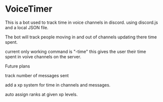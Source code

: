 # VoiceTimer
This is a bot used to track time in voice channels in discord. using discord.js and a local JSON file.


The bot will track people moving in and out of channels updating there time spent.


current only working command is "-time" this gives the user their time spent in voive channels on the server.


Future plans 

track number of messages sent

add a xp system for time in channels and messages. 

auto assign ranks at given xp levels.




